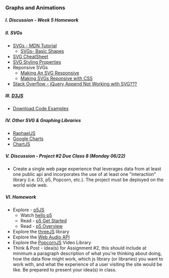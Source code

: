 ### Graphs and Animations

##### I. Discussion - Week 5 Homework

##### II. SVGs
* [SVGs - MDN Tutorial](https://developer.mozilla.org/en-US/docs/Web/SVG/Tutorial)
	* [SVGs- Basic Shapes](https://developer.mozilla.org/en-US/docs/Web/SVG/Tutorial/Basic_Shapes)
* [SVG CheatSheet](http://www.cheat-sheets.org/own/svg/index.xhtml)
* [SVG Styling Properties](http://www.w3.org/TR/SVG/styling.html#SVGStylingProperties)
* Reponsive SVGs  
	* [Making An SVG Responsive](http://demosthenes.info/blog/744/Make-SVG-Responsive)
	* [Making SVGs Reponsive with CSS](http://tympanus.net/codrops/2014/08/19/making-svgs-responsive-with-css/)
* [Stack Overflow - jQuery Append Not Working with SVG???](http://stackoverflow.com/questions/3642035/jquerys-append-not-working-with-svg-element/7381068#7381068)

##### III. [D3JS](http://d3js.org/)
* [Download Code Examples](https://dl.dropboxusercontent.com/u/9648298/SVG_D3.zip)

##### IV. Other SVG & Graphing Libraries
* [RaphaelJS](http://raphaeljs.com/)
* [Google Charts](https://developers.google.com/chart/)
* [ChartJS](http://www.chartjs.org/)

##### V. Discussion - Project #2 Due Class 8 (Monday 06/22)
* Create a single web page experience that leverages data from at least one public api and incorporates the use of at least one "interaction" library (i.e. D3, p5, Popcorn, etc.). The project must be deployed on the world wide web. 

##### VI. Homework
* Explore - [p5JS](http://p5js.org/)
	* Watch [hello p5](http://hello.p5js.org/)
	* Read - [p5 Get Started](http://p5js.org/get-started/)	
	* Read - [p5 Overview](https://github.com/processing/p5.js/wiki/p5.js-overview)
* Explore the [threeJS](http://threejs.org/) library
* Explore the [Web Audio API](http://www.html5rocks.com/en/tutorials/webaudio/intro/)
* Explore the [PopcornJS](http://popcornjs.org/) Video Library
* Think & Post - idea(s) for Assignment #2, this should include at minimum a paragraph description of what you're thinking about doing, how the data flow might work, which js library (or libraries) you want to work with, and what the experience of a user visiting the site would be like. Be prepared to present your idea(s) in class.